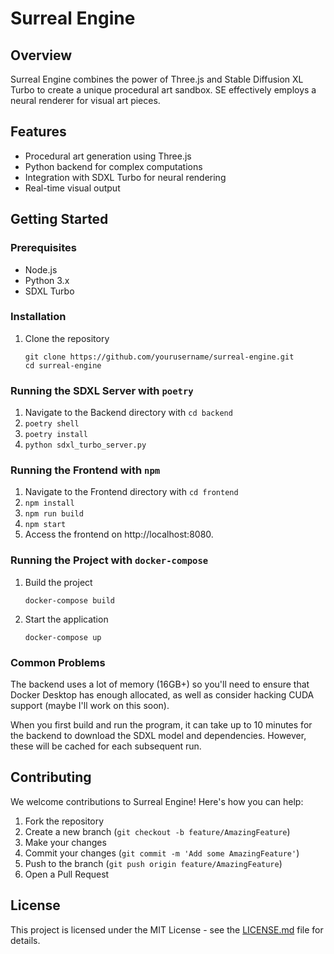 # Surreal Engine

## Overview
Surreal Engine combines the power of Three.js and Stable Diffusion XL Turbo to create a unique procedural art sandbox. SE effectively employs a neural renderer for visual art pieces.

## Features
- Procedural art generation using Three.js
- Python backend for complex computations
- Integration with SDXL Turbo for neural rendering
- Real-time visual output

## Getting Started

### Prerequisites
- Node.js
- Python 3.x
- SDXL Turbo

### Installation
1. Clone the repository
   ```
   git clone https://github.com/yourusername/surreal-engine.git
   cd surreal-engine
   ```

### Running the SDXL Server with `poetry`
1. Navigate to the Backend directory with `cd backend`
2. `poetry shell`
3. `poetry install`
4. `python sdxl_turbo_server.py`

### Running the Frontend with `npm`
1. Navigate to the Frontend directory with `cd frontend`
2. `npm install`
3. `npm run build`
4. `npm start`
5. Access the frontend on http://localhost:8080.

### Running the Project with `docker-compose`
1. Build the project
   ```
   docker-compose build
   ```
2. Start the application
   ```
   docker-compose up
   ```

### Common Problems

The backend uses a lot of memory (16GB+) so you'll need to ensure that Docker Desktop has enough allocated, as well as consider hacking CUDA support (maybe I'll work on this soon).

When you first build and run the program, it can take up to 10 minutes for the backend to download the SDXL model and dependencies. However, these will be cached for each subsequent run.

## Contributing
We welcome contributions to Surreal Engine! Here's how you can help:

1. Fork the repository
2. Create a new branch (`git checkout -b feature/AmazingFeature`)
3. Make your changes
4. Commit your changes (`git commit -m 'Add some AmazingFeature'`)
5. Push to the branch (`git push origin feature/AmazingFeature`)
6. Open a Pull Request

## License
This project is licensed under the MIT License - see the [LICENSE.md](LICENSE.md) file for details.
